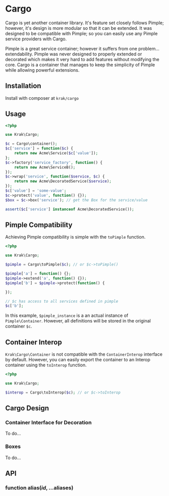 # Cargo

Cargo is yet another container library. It's feature set closely follows Pimple; however, it's design is more modular so that it can be extended. It was designed to be compatible with Pimple; so you can easily use any Pimple service providers with Cargo.

Pimple is a great service container; however it suffers from one problem... extendability. Pimple was never designed to properly extended or decorated which makes it very hard to add features without modifying the core. Cargo is a container that manages to keep the simplicity of Pimple while allowing powerful extensions.

## Installation

Install with composer at `krak/cargo`

## Usage

```php
<?php

use Krak\Cargo;

$c = Cargo\container();
$c['service'] = function($c) {
    return new Acme\Service($c['value']);
};
$c->factory('service_factory', function() {
    return new Acme\ServiceB();
});
$c->wrap('service', function($service, $c) {
    return new Acme\DecoratedService($service);
});
$c['value'] = 'some-value';
$c->protect('value', function() {});
$box = $c->box('service'); // get the Box for the service/value

assert($c['service'] instanceof Acme\DecoratedService());
```

## Pimple Compatibility

Achieving Pimple compatibility is simple with the `toPimple` function.

```php
<?php

use Krak\Cargo;

$pimple = Cargo\toPimple($c); // or $c->toPimple()

$pimple['a'] = function() {};
$pimple->extend('a', function() {});
$pimple['b'] = $pimple->protect(function() {

});

// $c has access to all services defined in pimple
$c['b'];
```

In this example, `$pimple_instance` is a an actual instance of `Pimple\Container`. However, all definitions will be stored in the original container `$c`.

## Container Interop

`Krak\Cargo\Container` is not compatible with the `ContainerInterop` interface by default. However, you can easily export the container to an Interop container using the `toInterop` function.

```php
<?php

use Krak\Cargo;

$interop = Cargo\toInterop($c); // or $c->toInterop
```

## Cargo Design



### Container Interface for Decoration

To do...

### Boxes

To do...

## API

### function alias($id, ...$aliases)
